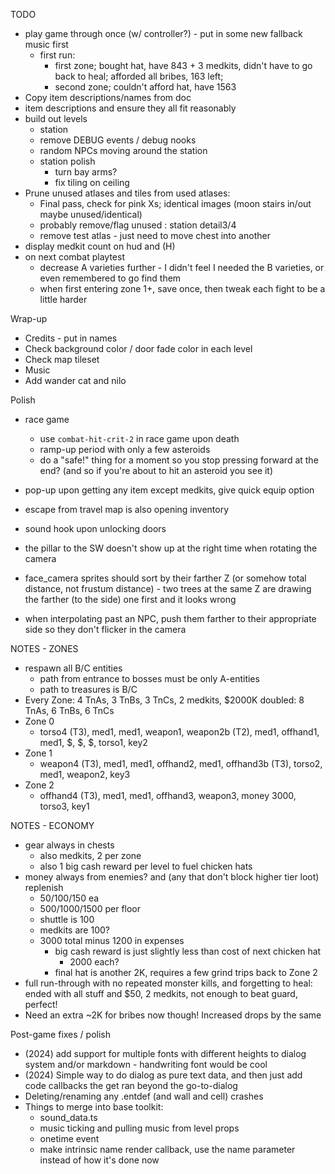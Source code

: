 TODO
* play game through once (w/ controller?) - put in some new fallback music first
  * first run:
    * first zone; bought hat, have 843 + 3 medkits, didn't have to go back to heal; afforded all bribes, 163 left;
    * second zone; couldn't afford hat, have 1563
* Copy item descriptions/names from doc
* item descriptions and ensure they all fit reasonably
* build out levels
  * station
  * remove DEBUG events / debug nooks
  * random NPCs moving around the station
  * station polish
    * turn bay arms?
    * fix tiling on ceiling
* Prune unused atlases and tiles from used atlases:
  * Final pass, check for pink Xs; identical images (moon stairs in/out maybe unused/identical)
  * probably remove/flag unused : station detail3/4
  * remove test atlas - just need to move chest into another
* display medkit count on hud and (H)
* on next combat playtest
  * decrease A varieties further - I didn't feel I needed the B varieties, or even remembered to go find them
  * when first entering zone 1+, save once, then tweak each fight to be a little harder

Wrap-up
* Credits - put in names
* Check background color / door fade color in each level
* Check map tileset
* Music
* Add wander cat and nilo

Polish
* race game
  * use `combat-hit-crit-2` in race game upon death
  * ramp-up period with only a few asteroids
  * do a "safe!" thing for a moment so you stop pressing forward at the end? (and so if you're about to hit an asteroid you see it)
* pop-up upon getting any item except medkits, give quick equip option
* escape from travel map is also opening inventory
* sound hook upon unlocking doors

* the pillar to the SW doesn't show up at the right time when rotating the camera
* face_camera sprites should sort by their farther Z (or somehow total distance, not frustum distance) - two trees at the same Z are drawing the farther (to the side) one first and it looks wrong
* when interpolating past an NPC, push them farther to their appropriate side so they don't flicker in the camera

NOTES - ZONES
* respawn all B/C entities
  * path from entrance to bosses must be only A-entities
  * path to treasures is B/C
* Every Zone: 4 TnAs, 3 TnBs, 3 TnCs, 2 medkits, $2000K
  doubled: 8 TnAs, 6 TnBs, 6 TnCs
* Zone 0
  * torso4 (T3), med1, med1, weapon1, weapon2b (T2), med1, offhand1, med1, $, $, $, torso1, key2
* Zone 1
  * weapon4 (T3), med1, med1, offhand2, med1, offhand3b (T3), torso2, med1, weapon2, key3
* Zone 2
  * offhand4 (T3), med1, med1, offhand3, weapon3, money 3000, torso3, key1

NOTES - ECONOMY
* gear always in chests
  * also medkits, 2 per zone
  * also 1 big cash reward per level to fuel chicken hats
* money always from enemies? and (any that don't block higher tier loot) replenish
  * 50/100/150 ea
  * 500/1000/1500 per floor
  * shuttle is 100
  * medkits are 100?
  * 3000 total minus 1200 in expenses
    * big cash reward is just slightly less than cost of next chicken hat
      * 2000 each?
    * final hat is another 2K, requires a few grind trips back to Zone 2
* full run-through with no repeated monster kills, and forgetting to heal: ended with all stuff and $50, 2 medkits, not enough to beat guard, perfect!
* Need an extra ~2K for bribes now though! Increased drops by the same

Post-game fixes / polish
* (2024) add support for multiple fonts with different heights to dialog system and/or markdown - handwriting font would be cool
* (2024) Simple way to do dialog as pure text data, and then just add code callbacks the get ran beyond the go-to-dialog
* Deleting/renaming any .entdef (and wall and cell) crashes
* Things to merge into base toolkit:
  * sound_data.ts
  * music ticking and pulling music from level props
  * onetime event
  * make intrinsic name render callback, use the name parameter instead of how it's done now
